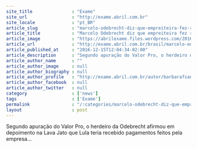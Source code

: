 ```yaml
---
site_title               : "Exame"
site_url                 : "http://exame.abril.com.br"
site_locale              : "pt_BR"
article_slug             : "marcelo-odebrecht-diz-que-empreiteira-fez-repasses-a-lula"
article_title            : "Marcelo Odebrecht diz que empreiteira fez repasses a Lula"
article_image            : "https://abrilexame.files.wordpress.com/2016/09/size_960_16_9_marcelo-odebrecht94.jpg?quality=70&strip=all&w=960"
article_url              : "http://exame.abril.com.br/brasil/marcelo-odebrecht-diz-que-empreiteira-fez-repasses-a-lula/"
article_published_at     : "2016-12-15T12:04:34-02:00"
article_description      : "Segundo apuração do Valor Pro, o herdeiro da Odebrecht afirmou em depoimento na Lava Jato que Lula teria recebido pagamentos feitos pela empresa..."
article_author_name      : ""
article_author_image     : null
article_author_biography : null
article_author_profile   : "http://exame.abril.com.br/autor/barbarafsantos/"
article_author_facebook  : null
article_author_twitter   : null
category                 : ['news']
tags                     : ['Exame']
permalink                : "/:categories/marcelo-odebrecht-diz-que-empreiteira-fez-repasses-a-lula/"
layout                   : post
---
```


Segundo apuração do Valor Pro, o herdeiro da Odebrecht afirmou em depoimento na Lava Jato que Lula teria recebido pagamentos feitos pela empresa...
